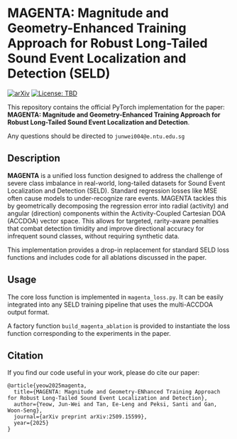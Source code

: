 # MAGENTA: Magnitude and Geometry-Enhanced Training Approach for Robust Long-Tailed Sound Event Localization and Detection (SELD)

[![arXiv](https://img.shields.io/badge/arXiv-2509.15599-b31b1b.svg)](https://arxiv.org/abs/2509.15599)
[![License: TBD](https://img.shields.io/badge/License-TBD-lightgrey.svg)](TBD)

This repository contains the official PyTorch implementation for the paper: **MAGENTA: Magnitude and Geometry-Enhanced Training Approach for Robust Long-Tailed Sound Event Localization and Detection**.

Any questions should be directed to ``junwei004@e.ntu.edu.sg``

## Description

**MAGENTA** is a unified loss function designed to address the challenge of severe class imbalance in real-world, long-tailed datasets for Sound Event Localization and Detection (SELD). Standard regression losses like MSE often cause models to under-recognize rare events. MAGENTA tackles this by geometrically decomposing the regression error into radial (activity) and angular (direction) components within the Activity-Coupled Cartesian DOA (ACCDOA) vector space. This allows for targeted, rarity-aware penalties that combat detection timidity and improve directional accuracy for infrequent sound classes, without requiring synthetic data.

This implementation provides a drop-in replacement for standard SELD loss functions and includes code for all ablations discussed in the paper.


## Usage

The core loss function is implemented in `magenta_loss.py`. It can be easily integrated into any SELD training pipeline that uses the multi-ACCDOA output format.

A factory function `build_magenta_ablation` is provided to instantiate the loss function corresponding to the experiments in the paper.

## Citation

If you find our code useful in your work, please do cite our paper:

```
@article{yeow2025magenta,
  title={MAGENTA: Magnitude and Geometry-ENhanced Training Approach for Robust Long-Tailed Sound Event Localization and Detection},
  author={Yeow, Jun-Wei and Tan, Ee-Leng and Peksi, Santi and Gan, Woon-Seng},
  journal={arXiv preprint arXiv:2509.15599},
  year={2025}
}
```
